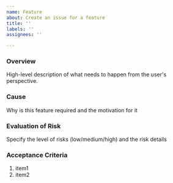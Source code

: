 ```yaml
---
name: Feature
about: Create an issue for a feature
title: ''
labels: ''
assignees: ''

---
```


### Overview
High-level description of what needs to happen from the user's perspective.

### Cause
Why is this feature required and the motivation for it

### Evaluation of Risk
Specify the level of risks (low/medium/high) and the risk details

### Acceptance Criteria
1.  item1
2.  item2
